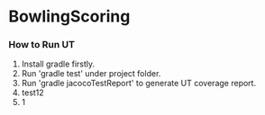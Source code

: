 # BowlingScoring
### How to Run UT
1. Install gradle firstly.
2. Run 'gradle test' under project folder.
3. Run 'gradle jacocoTestReport' to generate UT coverage report. 
4. test12
5. 1
